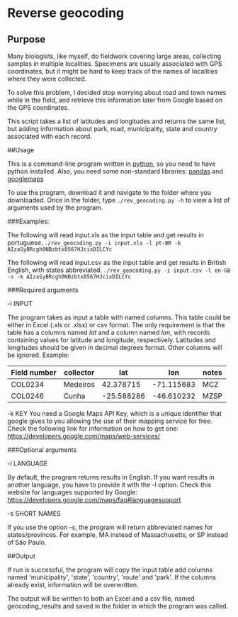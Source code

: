 # Reverse geocoding
## Purpose
Many biologists, like myself, do fieldwork covering large areas, collecting samples in multiple localities. Specimens are usually associated with GPS coordinates, but it might be hard to keep track of the names of localities where they were collected.

To solve this problem, I decided stop worrying about road and town names while in the field, and retrieve this information later from Google based on the GPS coordinates.

This script takes a list of latitudes and longitudes and returns the same list, but adding information about park, road, municipality, state and country associated with each record. 

##Usage

This is a command-line program written in [python](https://www.python.org), so you need to have python installed. Also, you need some non-standard libraries: [pandas](http://pandas.pydata.org) and [googlemaps](https://github.com/googlemaps/google-maps-services-python)

To use the program, download it and navigate to the folder where you downloaded. Once in the folder, type `./rev_geocoding.py -h` to view a list of arguments used by the program.

###Examples:

The following will read input.xls as the input table and get results in portuguese.
`./rev_geocoding.py -i input.xls -l pt-BR -k AIzaSyBRcgh0NBzbtx8567HJcixDILCYc`

The following will read input.csv as the input table and get results in British English, with states abbreviated.
`./rev_geocoding.py -i input.csv -l en-GB -s -k AIzaSyBRcgh0NBzbtx8567HJcixDILCYc`

###Required arguments

-i INPUT

The program takes as input a table with named columns. This table could be either in Excel (.xls or .xlsx) or csv format. The only requirement is that the table has a columns named *lat* and a column named *lon*, with records containing values for latitude and longitude, respectively. 
Latitudes and longitudes should be given in decimal degrees format. Other columns will be ignored. Example:

Field number | collector | lat | lon | notes
--- | --- | --- | --- | ---
COL0234 | Medeiros | 42.378715 | -71.115683 | MCZ
COL0246 | Cunha | -25.588286 | -46.610232 | MZSP


-k KEY
You need a Google Maps API Key, which is a unique identifier that google gives to you allowing the use of their mapping service for free. Check the following link for information on how to get one: <https://developers.google.com/maps/web-services/> 


###Optional arguments

-l LANGUAGE

By default, the program returns results in English. If you want results in another language, you have to provide it with the -l option. Check this website for languages supported by Google: https://developers.google.com/maps/faq#languagesupport

-s SHORT NAMES

If you use the option -s, the program will return abbreviated names for states/provinces. For example, MA instead of Massachusetts, or SP instead of São Paulo.

##Output

If run is successful, the program will copy the input table add columns named 'municipality', 'state', 'country', 'route' and 'park'. If the columns already exist, information will be overwritten.

The output will be written to both an Excel and a csv file, named geocoding_results and saved in the folder in which the program was called.
